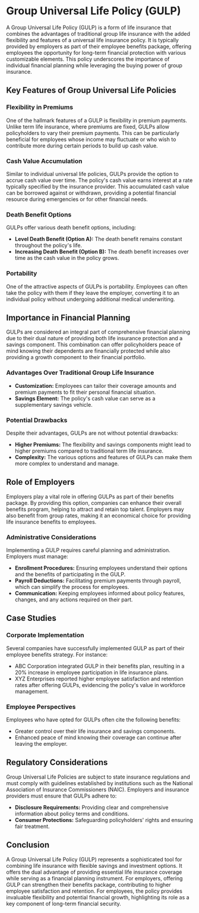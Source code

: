 # Group Universal Life Policy (GULP)

A Group Universal Life Policy (GULP) is a form of life insurance that combines the advantages of traditional group life insurance with the added flexibility and features of a universal life insurance policy. It is typically provided by employers as part of their employee benefits package, offering employees the opportunity for long-term financial protection with various customizable elements. This policy underscores the importance of individual financial planning while leveraging the buying power of group insurance.

## Key Features of Group Universal Life Policies

### Flexibility in Premiums

One of the hallmark features of a GULP is flexibility in premium payments. Unlike term life insurance, where premiums are fixed, GULPs allow policyholders to vary their premium payments. This can be particularly beneficial for employees whose income may fluctuate or who wish to contribute more during certain periods to build up cash value.

### Cash Value Accumulation

Similar to individual universal life policies, GULPs provide the option to accrue cash value over time. The policy's cash value earns interest at a rate typically specified by the insurance provider. This accumulated cash value can be borrowed against or withdrawn, providing a potential financial resource during emergencies or for other financial needs.

### Death Benefit Options

GULPs offer various death benefit options, including:

- **Level Death Benefit (Option A):** The death benefit remains constant throughout the policy's life.
- **Increasing Death Benefit (Option B):** The death benefit increases over time as the cash value in the policy grows.

### Portability

One of the attractive aspects of GULPs is portability. Employees can often take the policy with them if they leave the employer, converting it to an individual policy without undergoing additional medical underwriting.

## Importance in Financial Planning

GULPs are considered an integral part of comprehensive financial planning due to their dual nature of providing both life insurance protection and a savings component. This combination can offer policyholders peace of mind knowing their dependents are financially protected while also providing a growth component to their financial portfolio.

### Advantages Over Traditional Group Life Insurance

- **Customization:** Employees can tailor their coverage amounts and premium payments to fit their personal financial situation.
- **Savings Element:** The policy's cash value can serve as a supplementary savings vehicle.

### Potential Drawbacks

Despite their advantages, GULPs are not without potential drawbacks:

- **Higher Premiums:** The flexibility and savings components might lead to higher premiums compared to traditional term life insurance.
- **Complexity:** The various options and features of GULPs can make them more complex to understand and manage.

## Role of Employers

Employers play a vital role in offering GULPs as part of their benefits package. By providing this option, companies can enhance their overall benefits program, helping to attract and retain top talent. Employers may also benefit from group rates, making it an economical choice for providing life insurance benefits to employees.

### Administrative Considerations

Implementing a GULP requires careful planning and administration. Employers must manage:

- **Enrollment Procedures:** Ensuring employees understand their options and the benefits of participating in the GULP.
- **Payroll Deductions:** Facilitating premium payments through payroll, which can simplify the process for employees.
- **Communication:** Keeping employees informed about policy features, changes, and any actions required on their part.

## Case Studies

### Corporate Implementation

Several companies have successfully implemented GULP as part of their employee benefits strategy. For instance:

- ABC Corporation integrated GULP in their benefits plan, resulting in a 20% increase in employee participation in life insurance plans.
- XYZ Enterprises reported higher employee satisfaction and retention rates after offering GULPs, evidencing the policy's value in workforce management.

### Employee Perspectives

Employees who have opted for GULPs often cite the following benefits:

- Greater control over their life insurance and savings components.
- Enhanced peace of mind knowing their coverage can continue after leaving the employer.

## Regulatory Considerations

Group Universal Life Policies are subject to state insurance regulations and must comply with guidelines established by institutions such as the National Association of Insurance Commissioners (NAIC). Employers and insurance providers must ensure that GULPs adhere to:

- **Disclosure Requirements:** Providing clear and comprehensive information about policy terms and conditions.
- **Consumer Protections:** Safeguarding policyholders' rights and ensuring fair treatment.

## Conclusion

A Group Universal Life Policy (GULP) represents a sophisticated tool for combining life insurance with flexible savings and investment options. It offers the dual advantage of providing essential life insurance coverage while serving as a financial planning instrument. For employers, offering GULP can strengthen their benefits package, contributing to higher employee satisfaction and retention. For employees, the policy provides invaluable flexibility and potential financial growth, highlighting its role as a key component of long-term financial security.